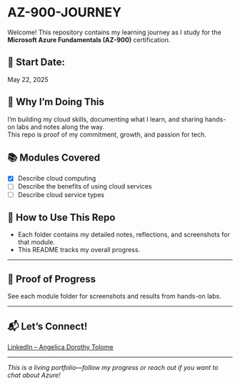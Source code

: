# AZ-900-JOURNEY

Welcome! This repository contains my learning journey as I study for the **Microsoft Azure Fundamentals (AZ-900)** certification.

## 📅 Start Date:
May 22, 2025

## 🎯 Why I’m Doing This
I’m building my cloud skills, documenting what I learn, and sharing hands-on labs and notes along the way.  
This repo is proof of my commitment, growth, and passion for tech.


## 📚 Modules Covered
- [x] Describe cloud computing
- [ ] Describe the benefits of using cloud services
- [ ] Describe cloud service types

## 📝 How to Use This Repo

- Each folder contains my detailed notes, reflections, and screenshots for that module.
- This README tracks my overall progress.

---

## 📸 Proof of Progress

See each module folder for screenshots and results from hands-on labs.

---

## 📬 Let’s Connect!
[LinkedIn – Angelica Dorothy Tolome](https://www.linkedin.com/in/angelicadorothytolome19/)

---

*This is a living portfolio—follow my progress or reach out if you want to chat about Azure!*
